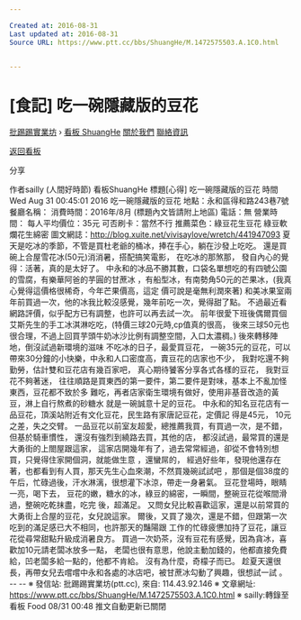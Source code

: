 ```yaml
---

Created at: 2016-08-31
Last updated at: 2016-08-31
Source URL: https://www.ptt.cc/bbs/ShuangHe/M.1472575503.A.1C0.html


---
```


# [食記] 吃一碗隱藏版的豆花


[批踢踢實業坊](https://www.ptt.cc/) › [看板 ShuangHe](https://www.ptt.cc/bbs/ShuangHe/index.html) [關於我們](https://www.ptt.cc/about.html) [聯絡資訊](https://www.ptt.cc/contact.html)

[返回看板](https://www.ptt.cc/bbs/ShuangHe/index.html)

分享

作者sailly (人間好時節)
看板ShuangHe
標題\[心得\] 吃一碗隱藏版的豆花
時間Wed Aug 31 00:45:01 2016
吃一碗隱藏版的豆花 地點：永和區得和路243巷7號 餐廳名稱： 消費時間：2016年/8月 (標題內文皆請附上地區) 電話：無 營業時間： 每人平均價位：35元 可否刷卡：當然不行 推薦菜色：綠豆花生豆花 綠豆軟爛花生綿密 圖文網誌：<http://blog.xuite.net/vivisaylove/wretch/441947093> 夏天是吃冰的季節，不管是買杜老爺的桶冰，捧在手心，躺在沙發上吃吃。 還是買碗上合屋雪花冰(50元)消消暑，搭配搞笑電影， 在吃冰的那煞那， 發自內心的覺得：活著，真的是太好了。 中永和的冰品不勝其數，口袋名單想吃的有四號公園的雪腐，有樂華阿爸的芋圓的甘蔗冰 ，有船型冰，有南勢角50元的芒果冰，(我真心覺得這價格很稀奇，今年芒果價高，這定 價可說是毫無利潤來著) 和美冰果室兩年前買過一次，他的冰我比較沒感覺，幾年前吃一次，覺得甜了點。 不過最近看網路評價，似乎配方已有調整，也許可以再去試一次。 前年很愛下班後偶爾買個艾斯先生的手工冰淇淋吃吃，(特價三球20元時,cp值真的很高， 後來三球50元也很合理，不過上回買芋頭牛奶冰沙比例有調整空間，入口太濃稠。) 後來轉移陣地，倒沒試過新環境的滋味 不吃冰的日子，最愛買豆花， 一碗35元的豆花，可以帶來30分鐘的小快樂，中永和人口密度高，賣豆花的店家也不少， 我對吃還不夠勤勞，估計雙和豆花店有幾百家吧， 真心期待饕客分享各式各樣的豆花， 我對豆花不夠著迷， 往往順路是買東西的第一要件，第二要件是對味，基本上不亂加怪東西，豆花都不致於多 難吃，再者店家衛生環境有做好，使用非基音改造的黃豆，淋上自行熬煮的砂糖水 就是一碗誠意十足的豆花。 中永和的知名豆花店有一品豆花，頂溪站附近有文化豆花，民生路有家唐記豆花，定價記 得是45元， 10元之差，失之交臂。 一品豆花以前室友超愛，總推薦我買，有買過一次，是不錯，但基於騎車慣性， 還沒有強烈到繞路去買，其他的店， 都沒試過，最常買的還是大勇街的上閤屋跟這家， 這家店開幾年有了，過去常常經過，卻從不會特別想買，只覺得住家開個洞，就能做生意 ，還蠻屌的， 經過好些年，發現他還存在著，也都看到有人買，那天先生心血來潮，不然買幾碗試試吧 ，那個是個38度的午后，忙碌過後，汗水淋漓，很想灌下冰涼，帶走一身暑氣。 豆花登場時，眼睛一亮，喝下去， 豆花的嫩，糖水的冰，綠豆的綿密，一瞬間，整碗豆花從喉間滑過，整碗吃乾抹盡，吃完 後，超滿足。 又問女兒比較喜歡這家，還是以前常買的大勇街上合屋的豆花，女兒說這家。 爾後，又買了幾次，還是不錯，但跟第一次吃到的滿足感已大不相同，也許那天的豔陽跟 工作的忙碌疲憊加持了豆花，讓豆花從尋常甜點升級成消暑良方。 買過一次奶茶，沒有豆花有感覺，因為貪冰，喜歡加10元請老闆冰放多一點， 老闆也很有意思，他說主動加錢的，他都直接免費給，凹老闆多給一點的，他都不肯給。 沒有為什麼，奇檬子而已。 趁夏天還很長，再帶女兒去嚐嚐中永和各處的冰店吧，被甘蔗冰勾動了興趣，很想試一試 。 -- -- ※ 發信站: 批踢踢實業坊(ptt.cc), 來自: 114.43.92.146 ※ 文章網址: <https://www.ptt.cc/bbs/ShuangHe/M.1472575503.A.1C0.html> ※ sailly:轉錄至看板 Food 08/31 00:48
推文自動更新已關閉

